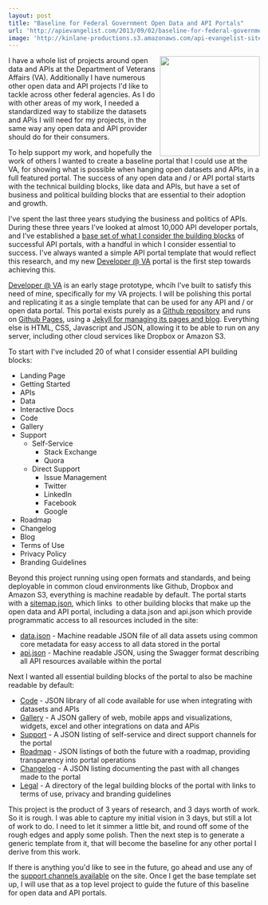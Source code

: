 ```yaml
---
layout: post
title: "Baseline for Federal Government Open Data and API Portals"
url: 'http://apievangelist.com/2013/09/02/baseline-for-federal-government-open-data-and-api-portals/'
image: 'http://kinlane-productions.s3.amazonaws.com/api-evangelist-site/blog/bw-portal.jpg'
---
```


[<img class="c1" src="https://s3.amazonaws.com/kinlane-productions/bw-icons/bw-portal.jpg" alt="" width="200" align="right" />][1]

I have a whole list of projects around open data and APIs at the Department of Veterans Affairs (VA). Additionally I have numerous other open data and API projects I'd like to tackle across other federal agencies. As I do with other areas of my work, I needed a standardized way to stabilize the datasets and APis I will need for my projects, in the same way any open data and API provider should do for their consumers.

To help support my work, and hopefully the work of others I wanted to create a baseline portal that I could use at the VA, for showing what is possible when hanging open datasets and APIs, in a full featured portal. The success of any open data and / or API portal starts with the technical building blocks, like data and APIs, but have a set of business and political building blocks that are essential to their adoption and growth.

I've spent the last three years studying the business and politics of APIs. During these three years I've looked at almost 10,000 API developer portals, and I've established a [base set of what I consider the building blocks][2] of successful API portals, with a handful in which I consider essential to success. I've always wanted a simple API portal template that would reflect this research, and my new [Developer @ VA][1] portal is the first step towards achieving this.

[Developer @ VA][1] is an early stage prototype, whcih I've built to satisfy this need of mine, specifically for my VA projects. I will be polishing this portal and replicating it as a single template that can be used for any API and / or open data portal. This portal exists purely as a [Github repository][3] and runs on [Github Pages][4], using a [Jekyll for managing its pages and blog][5]. Everything else is HTML, CSS, Javascript and JSON, allowing it to be able to run on any server, including other cloud services like Dropbox or Amazon S3.

To start with I've included 20 of what I consider essential API building blocks:

  * Landing Page
  * Getting Started
  * APIs
  * Data
  * Interactive Docs
  * Code
  * Gallery
  * Support
    * Self-Service
      * Stack Exchange
      * Quora
    * Direct Support
      * Issue Management
      * Twitter
      * LinkedIn
      * Facebook
      * Google
  * Roadmap
  * Changelog
  * Blog
  * Terms of Use
  * Privacy Policy
  * Branding Guidelines

Beyond this project running using open formats and standards, and being deployable in common cloud environments like Github, Dropbox and Amazon S3, everything is machine readable by default. The portal starts with a [sitemap.json][6], which links  to other building blocks that make up the open data and API portal, including a data.json and api.json which provide programmatic access to all resources included in the site:

  * [data.json][7] \- Machine readable JSON file of all data assets using common core metadata for easy access to all data stored in the portal
  * [api.json][8] \- Machine readable JSON, using the Swagger format describing all API resources available within the portal

Next I wanted all essential building blocks of the portal to also be machine readable by default:

  * [Code][9] \- JSON library of all code available for use when integrating with datasets and APIs
  * [Gallery][10] \- A JSON gallery of web, mobile apps and visualizations, widgets, excel and other integrations on data and APis
  * [Support][11] - A JSON listing of self-service and direct support channels for the portal
  * [Roadmap][12] \- JSON listings of both the future with a roadmap, providing transparency into portal operations
  * [Changelog][13] \- A JSON listing documenting the past with all changes made to the portal
  * [Legal][14] \- A directory of the legal building blocks of the portal with links to terms of use, privacy and branding guidelines

This project is the product of 3 years of research, and 3 days worth of work. So it is rough. I was able to capture my initial vision in 3 days, but still a lot of work to do. I need to let it simmer a little bit, and round off some of the rough edges and apply some polish. Then the next step is to generate a generic template from it, that will become the baseline for any other portal I derive from this work.

If there is anything you'd like to see in the future, go ahead and use any of the [support channels available][15] on the site. Once I get the base template set up, I will use that as a top level project to guide the future of this baseline for open data and API portals.

   [1]: http://kinlane.github.io/va-developer/
   [2]: http://management.apievangelist.com/building-blocks.html
   [3]: https://github.com/
   [4]: http://pages.github.com/
   [5]: http://jekyllrb.com/
   [6]: http://kinlane.github.io/va-developer/sitemap.json
   [7]: http://kinlane.github.io/va-developer/api.json
   [8]: http://kinlane.github.io/va-developer/data.json
   [9]: http://kinlane.github.io/va-developer/code/code.json
   [10]: http://kinlane.github.io/va-developer/gallery/gallery.json
   [11]: http://kinlane.github.io/va-developer/support/support.json
   [12]: http://kinlane.github.io/va-developer/roadmap/roadmap.json
   [13]: http://kinlane.github.io/va-developer/roadmap/changelog.json
   [14]: http://kinlane.github.io/va-developer/legal/legal.json
   [15]: http://kinlane.github.io/va-developer/support/
